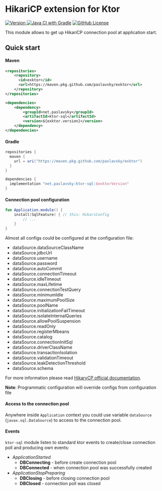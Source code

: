 # HikariCP extension for Ktor
[ ![Version](https://img.shields.io/badge/Version-1.6.7-blue.svg?style=flat&logo=apachemaven) ](https://github.com/paslavsky/exktor/releases/tag/1.6.7)
[![Java CI with Gradle](https://github.com/paslavsky/exktor/actions/workflows/gradle.yml/badge.svg)](https://github.com/paslavsky/exktor/actions/workflows/gradle.yml)
[![GitHub License](https://img.shields.io/badge/license-Apache%20License%202.0-blue.svg?style=flat)](http://www.apache.org/licenses/LICENSE-2.0)

This module allows to get up HikariCP connection pool at application start.

## Quick start
#### Maven
```xml
<repositories>
    <repository>
      <id>exktor</id>
      <url>https://maven.pkg.github.com/paslavsky/exktor</url>
    </repository>
</repositories>

<dependencies>
    <dependency>
        <groupId>net.paslavsky</groupId>
        <artifactId>ktor-sql</artifactId>
        <version>${exktor.version}</version>
    </dependency>
</dependencies>
```

#### Gradle
```groovy
repositories {
  maven {
    url = uri("https://maven.pkg.github.com/paslavsky/exktor")
  }
}

dependencies {
  implementation "net.paslavsky:ktor-sql:$exktorVersion"
}
```

#### Connection pool configuration
```kotlin
fun Application.module() {
    install(SqlFeature) { // this: HikariConfig
        // ...
    }
}
```

Almost all configs could be configured at the configuration file:
* dataSource.dataSourceClassName
* dataSource.jdbcUrl
* dataSource.username
* dataSource.password
* dataSource.autoCommit
* dataSource.connectionTimeout
* dataSource.idleTimeout
* dataSource.maxLifetime
* dataSource.connectionTestQuery
* dataSource.minimumIdle
* dataSource.maximumPoolSize
* dataSource.poolName
* dataSource.initializationFailTimeout
* dataSource.isolateInternalQueries
* dataSource.allowPoolSuspension
* dataSource.readOnly
* dataSource.registerMbeans
* dataSource.catalog
* dataSource.connectionInitSql
* dataSource.driverClassName
* dataSource.transactionIsolation
* dataSource.validationTimeout
* dataSource.leakDetectionThreshold
* dataSource.schema

For more information please read [HikaryCP official documentation](https://github.com/brettwooldridge/HikariCP#configuration-knobs-baby).

**Note**: Programmatic configuration will override configs from configuration file

#### Access to the connection pool
Anywhere inside `Application` context you could use variable `dataSource` 
(`javax.sql.DataSource`) to access to the connection pool.

#### Events
`ktor-sql` module listen to standard ktor events to create/close connection poll and producing own events:
* _ApplicationStarted_
  * **DBConnecting** - before create connection pool
  * **DBConnected** - when connection pool was successfully created
* _ApplicationStopPreparing_
  * **DBClosing** - before closing connection pool
  * **DBClosed** - connection poll was closed
 